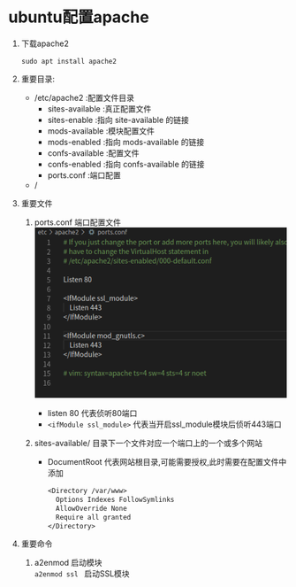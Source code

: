 # ubuntu配置apache

1. 下载apache2
    ```shell
    sudo apt install apache2
    ```
2. 重要目录:  
    - /etc/apache2 :配置文件目录
      - sites-available :真正配置文件
      - sites-enable :指向 site-available 的链接
      - mods-available :模块配置文件
      - mods-enabled :指向 mods-available 的链接
      - confs-available :配置文件
      - confs-enabled :指向 confs-available 的链接
      - ports.conf :端口配置
    - /

3. 重要文件
   1. ports.conf 端口配置文件  
      ![avator](../images/2019-11-29&#32;21-50-32屏幕截图.png)  
      - listen 80 代表侦听80端口  
      - `<ifModule ssl_module>` 代表当开启ssl_module模块后侦听443端口
   1. sites-available/ 目录下一个文件对应一个端口上的一个或多个网站

      - DocumentRoot 代表网站根目录,可能需要授权,此时需要在配置文件中添加
        ```
        <Directory /var/www>
          Options Indexes FollowSymlinks
          AllowOverride None
          Require all granted
        </Directory>
        ```

4. 重要命令
   1. a2enmod 启动模块  
      `a2enmod ssl ` 启动SSL模块